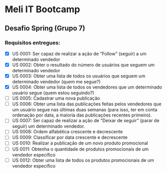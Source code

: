 # Meli IT Bootcamp

## Desafio Spring (Grupo 7)


### Requisitos entregues:

- [x] US 0001: Ser capaz de realizar a ação de “Follow” (seguir) a um determinado vendedor
- [x] US 0002: Obter o resultado do número de usuários que seguem um determinado vendedor
- [x] US 0003: Obter uma lista de todos os usuários que seguem um determinado vendedor (quem me segue?)
- [x] US 0004:  Obter uma lista de todos os vendedores que um determinado usuário segue (quem estou seguindo?)
- [ ] US 0005: Cadastrar uma nova publicação
- [ ] US 0006: Obter uma lista das publicações feitas pelos vendedores que um usuário segue nas últimas duas semanas (para isso, ter em conta ordenação por data, a maioria das publicações recentes primeiro).
- [ ] US 0007: Ser capaz de realizar a ação de “Deixar de seguir” (parar de seguir) um determinado vendedor.
- [ ] US 0008: Ordem alfabética crescente e decrescente
- [ ] US 0009: Classificar por data crescente e decrescente
- [ ] US 0010:  Realizar a publicação de um novo produto promocional
- [ ] US 0011: Obtenha o quantidade de produtos promocionais de um vendedor específico
- [ ] US 0012: Obter uma lista de todos os produtos promocionais de um vendedor específico
